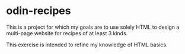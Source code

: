 # odin-recipes
This is a project for which my goals are to use solely HTML to design a multi-page website for recipes of at least 3 kinds.

This exercise is intended to refine my knowledge of HTML basics.